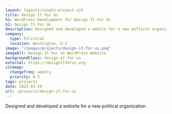 ```yaml
---
layout: layouts/single-project.njk
title: Design It For Us
h1: WordPress Development for Design It For Us
h2: Design It For Us
description: Designed and developed a webite for a new poltical organization.
company:
  type: Political
  location: Washington, D.C
image: "/images/projects/design-it-for-us.png"
imageAlt: Design It For Us WordPress Website
backgroundClass: design-it-for-us
external: https://designitforus.org
sitemap:
  changefreq: weekly
  priority: 0.5
tags: projects
date: 2023-03-29
url: /projects/design-it-for-us
---
```


Designed and developed a website for a new political organization.
